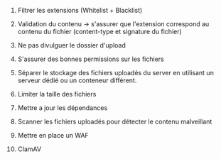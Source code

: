 

1. Filtrer les extensions (Whitelist + Blacklist)

2. Validation du contenu -> s'assurer que l'extension correspond au contenu du fichier (content-type et signature du fichier)

3. Ne pas divulguer le dossier d'upload

4. S'assurer des bonnes permissions sur les fichiers

5. Séparer le stockage des fichiers uploadés du server en utilisant un serveur dédié ou un conteneur différent.
6. Limiter la taille des fichiers
7. Mettre a jour les dépendances
8. Scanner les fichiers uploadés pour détecter le contenu malveillant
9. Mettre en place un WAF
10. ClamAV